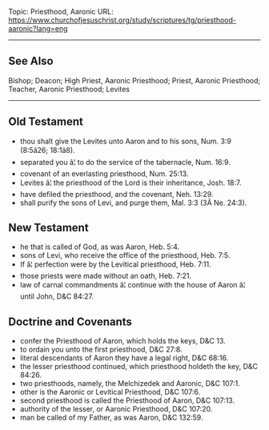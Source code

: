 Topic: Priesthood, Aaronic
URL: https://www.churchofjesuschrist.org/study/scriptures/tg/priesthood-aaronic?lang=eng

---

## See Also

Bishop; Deacon; High Priest, Aaronic Priesthood; Priest, Aaronic Priesthood; Teacher, Aaronic Priesthood; Levites

---

## Old Testament

- thou shalt give the Levites unto Aaron and to his sons, Num. 3:9 (8:5â26; 18:1â8).
- separated you â¦ to do the service of the tabernacle, Num. 16:9.
- covenant of an everlasting priesthood, Num. 25:13.
- Levites â¦ the priesthood of the Lord is their inheritance, Josh. 18:7.
- have defiled the priesthood, and the covenant, Neh. 13:29.
- shall purify the sons of Levi, and purge them, Mal. 3:3 (3Â Ne. 24:3).

## New Testament

- he that is called of God, as was Aaron, Heb. 5:4.
- sons of Levi, who receive the office of the priesthood, Heb. 7:5.
- If â¦ perfection were by the Levitical priesthood, Heb. 7:11.
- those priests were made without an oath, Heb. 7:21.
- law of carnal commandments â¦ continue with the house of Aaron â¦ until John, D&C 84:27.

## Doctrine and Covenants

- confer the Priesthood of Aaron, which holds the keys, D&C 13.
- to ordain you unto the first priesthood, D&C 27:8.
- literal descendants of Aaron they have a legal right, D&C 68:16.
- the lesser priesthood continued, which priesthood holdeth the key, D&C 84:26.
- two priesthoods, namely, the Melchizedek and Aaronic, D&C 107:1.
- other is the Aaronic or Levitical Priesthood, D&C 107:6.
- second priesthood is called the Priesthood of Aaron, D&C 107:13.
- authority of the lesser, or Aaronic Priesthood, D&C 107:20.
- man be called of my Father, as was Aaron, D&C 132:59.

